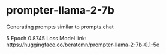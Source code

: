 # prompter-llama-2-7b

Generating prompts similar to prompts.chat

5 Epoch 0.8745 Loss Model link: https://huggingface.co/beratcmn/prompter-llama-2-7b-0.1-5e
